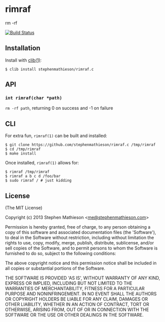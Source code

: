 
# rimraf

  rm -rf

[![Build Status](https://travis-ci.org/stephenmathieson/rimraf.c.png?branch=master)](https://travis-ci.org/stephenmathieson/rimraf.c)

## Installation

  Install with [clib(1)](https://github.com/clibs/clib):

    $ clib install stephenmathieson/rimraf.c

## API

### `int rimraf(char *path)`

  `rm -rf path`, returning 0 on success and -1 on failure

## CLI

  For extra fun, `rimraf(1)` can be built and installed:

    $ git clone https://github.com/stephenmathieson/rimraf.c /tmp/rimraf
    $ cd /tmp/rimraf
    $ make install

  Once installed, `rimraf(1)` allows for:

    $ rimraf /tmp/rimraf
    $ rimraf a b c d /foo/bar
    $ sudo rimraf / # just kidding

## License

(The MIT License)

Copyright (c) 2013 Stephen Mathieson &lt;me@stephenmathieson.com&gt;

Permission is hereby granted, free of charge, to any person obtaining
a copy of this software and associated documentation files (the
'Software'), to deal in the Software without restriction, including
without limitation the rights to use, copy, modify, merge, publish,
distribute, sublicense, and/or sell copies of the Software, and to
permit persons to whom the Software is furnished to do so, subject to
the following conditions:

The above copyright notice and this permission notice shall be
included in all copies or substantial portions of the Software.

THE SOFTWARE IS PROVIDED 'AS IS', WITHOUT WARRANTY OF ANY KIND,
EXPRESS OR IMPLIED, INCLUDING BUT NOT LIMITED TO THE WARRANTIES OF
MERCHANTABILITY, FITNESS FOR A PARTICULAR PURPOSE AND NONINFRINGEMENT.
IN NO EVENT SHALL THE AUTHORS OR COPYRIGHT HOLDERS BE LIABLE FOR ANY
CLAIM, DAMAGES OR OTHER LIABILITY, WHETHER IN AN ACTION OF CONTRACT,
TORT OR OTHERWISE, ARISING FROM, OUT OF OR IN CONNECTION WITH THE
SOFTWARE OR THE USE OR OTHER DEALINGS IN THE SOFTWARE.
